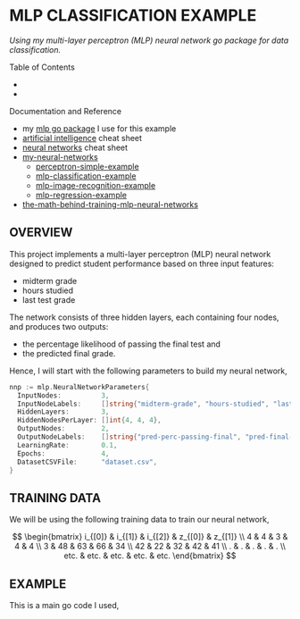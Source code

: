# MLP CLASSIFICATION EXAMPLE

_Using my multi-layer perceptron (MLP) neural network go package for
data classification._

Table of Contents

* []()
* []()

Documentation and Reference

* my
 [mlp go package](https://github.com/JeffDeCola/my-go-packages/tree/master/mlp)
 I use for this example
* [artificial intelligence](https://github.com/JeffDeCola/my-cheat-sheets/tree/master/software/development/software-architectures/artificial-intelligence/artificial-intelligence-cheat-sheet)
cheat sheet
* [neural networks](https://github.com/JeffDeCola/my-cheat-sheets/tree/master/software/development/software-architectures/artificial-intelligence/artificial-intelligence-cheat-sheet/neural-networks.md)
cheat sheet
* [my-neural-networks](https://github.com/JeffDeCola/my-neural-networks/tree/main)
  * [perceptron-simple-example](https://github.com/JeffDeCola/my-neural-networks/tree/main/perceptron-simple-example)
  * [mlp-classification-example](https://github.com/JeffDeCola/my-neural-networks/tree/main/mlp-classification-example)
  * [mlp-image-recognition-example](https://github.com/JeffDeCola/my-neural-networks/tree/main/mlp-regression-example)
  * [mlp-regression-example](https://github.com/JeffDeCola/my-neural-networks/tree/main/mlp-image-recognition-example)
* [the-math-behind-training-mlp-neural-networks](https://github.com/JeffDeCola/my-cheat-sheets/tree/master/software/development/software-architectures/artificial-intelligence/artificial-intelligence-cheat-sheet/neural-networks.md)

## OVERVIEW

This project implements a multi-layer perceptron (MLP) neural network designed
to predict student performance based on three input features:

* midterm grade
* hours studied
* last test grade

The network consists of three hidden layers, each containing four nodes,
and produces two outputs:

* the percentage likelihood of passing the final test and
* the predicted final grade.

Hence, I will start with the following parameters to build my neural network,

```go
nnp := mlp.NeuralNetworkParameters{
  InputNodes:          3,
  InputNodeLabels:     []string{"midterm-grade", "hours-studied", "last-test-grade"},
  HiddenLayers:        3,
  HiddenNodesPerLayer: []int{4, 4, 4},
  OutputNodes:         2,
  OutputNodeLabels:    []string{"pred-perc-passing-final", "pred-final-grade"},
  LearningRate:        0.1,
  Epochs:              4,
  DatasetCSVFile:      "dataset.csv",
}
```

## TRAINING DATA

We will be using the following training data to train our neural network,

$$
\begin{bmatrix}
i_{[0]} & i_{[1]} & i_{[2]} & z_{[0]} & z_{[1]} \\
4 & 4 & 3 & 4 & 4 \\
3 & 48 & 63 & 66 & 34 \\
42 & 22 & 32 & 42 & 41 \\
. & . & . & . & . \\
etc. & etc. & etc. & etc. & etc.
\end{bmatrix}
$$

## EXAMPLE

This is a main go code I used,

```go

```
